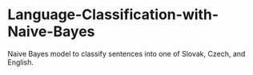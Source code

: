 # Language-Classification-with-Naive-Bayes
Naive Bayes model to classify sentences into one of Slovak, Czech, and English.

